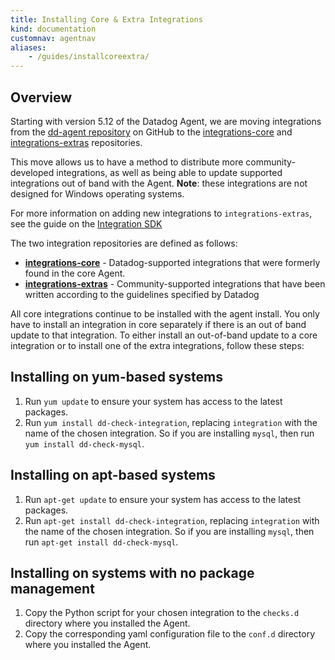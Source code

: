 ```yaml
---
title: Installing Core & Extra Integrations
kind: documentation
customnav: agentnav
aliases:
    - /guides/installcoreextra/
---
```


## Overview
Starting with version 5.12 of the Datadog Agent, we are moving integrations from the [dd-agent repository](https://github.com/DataDog/dd-agent) on GitHub to the [integrations-core](https://github.com/DataDog/integrations-core) and [integrations-extras](https://github.com/DataDog/integrations-extras) repositories.

This move allows us to have a method to distribute more community-developed integrations, as well as being able to update supported integrations out of band with the Agent.
**Note**: these integrations are not designed for Windows operating systems.

For more information on adding new integrations to `integrations-extras`, see the guide on the [Integration SDK](developers/integrations/integration_sdk)

The two integration repositories are defined as follows:

* **[integrations-core](https://github.com/DataDog/integrations-core)** - Datadog-supported integrations that were formerly found in the core Agent.
* **[integrations-extras](https://github.com/DataDog/integrations-extras)** - Community-supported integrations that have been written according to the guidelines specified by Datadog

All core integrations continue to be installed with the agent install. You only have to install an integration in core separately if there is an out of band update to that integration.
To either install an out-of-band update to a core integration or to install one of the extra integrations, follow these steps:

## Installing on yum-based systems

1.  Run `yum update` to ensure your system has access to the latest packages.
1.  Run `yum install dd-check-integration`, replacing `integration` with the name of the chosen integration. So if you are installing `mysql`, then run `yum install dd-check-mysql`.

## Installing on apt-based systems

1.  Run `apt-get update` to ensure your system has access to the latest packages.
1.  Run `apt-get install dd-check-integration`, replacing `integration` with the name of the chosen integration. So if you are installing `mysql`, then run `apt-get install dd-check-mysql`.

## Installing on systems with no package management

1.  Copy the Python script for your chosen integration to the `checks.d` directory where you installed the Agent.
2.  Copy the corresponding yaml configuration file to the `conf.d` directory where you installed the Agent.
